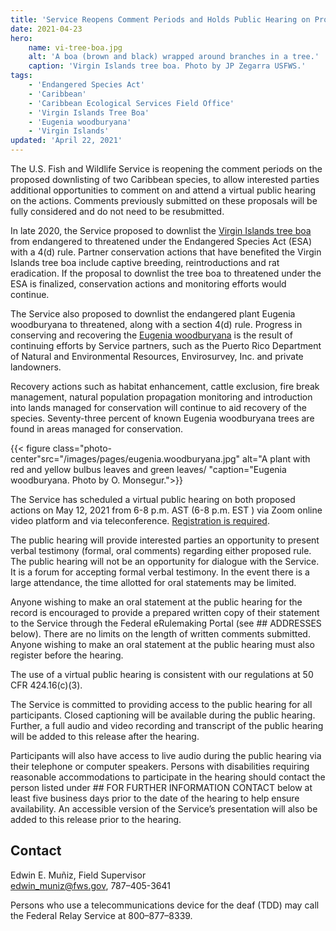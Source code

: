 ```yaml
---
title: 'Service Reopens Comment Periods and Holds Public Hearing on Proposed Downlistings of Two Caribbean Species'
date: 2021-04-23
hero:
    name: vi-tree-boa.jpg
    alt: 'A boa (brown and black) wrapped around branches in a tree.'
    caption: 'Virgin Islands tree boa. Photo by JP Zegarra USFWS.'
tags:
    - 'Endangered Species Act'
    - 'Caribbean'
    - 'Caribbean Ecological Services Field Office'
    - 'Virgin Islands Tree Boa'
    - 'Eugenia woodburyana'
    - 'Virgin Islands'
updated: 'April 22, 2021'
---
```


The U.S. Fish and Wildlife Service is reopening the comment periods on the proposed downlisting of two Caribbean species, to allow interested parties additional opportunities to comment on and attend a virtual public hearing on the actions. Comments previously submitted on these proposals will be fully considered and do not need to be resubmitted.

In late 2020, the Service proposed to downlist the [Virgin Islands tree boa](https://www.federalregister.gov/documents/2020/09/30/2020-19027/endangered-and-threatened-wildlife-and-plants-reclassifying-the-virgin-islands-tree-boa-from) from endangered to threatened under the Endangered Species Act (ESA) with a 4(d) rule. Partner conservation actions that have benefited the Virgin Islands tree boa include captive breeding, reintroductions and rat eradication. If the proposal to downlist the tree boa to threatened under the ESA is finalized, conservation actions and monitoring efforts would continue.

The Service also proposed to downlist the endangered plant Eugenia woodburyana to threatened, along with a section 4(d) rule. Progress in conserving and recovering the [Eugenia woodburyana](https://www.federalregister.gov/documents/2020/10/21/2020-20300/endangered-and-threatened-wildlife-and-plants-reclassification-of-eugenia-woodburyana-as-threatened) is the result of continuing efforts by Service partners, such as the Puerto Rico Department of Natural and Environmental Resources, Envirosurvey, Inc. and private landowners.

Recovery actions such as habitat enhancement, cattle exclusion, fire break management, natural population propagation monitoring and introduction into lands managed for conservation will continue to aid recovery of the species. Seventy-three percent of known Eugenia woodburyana trees are found in areas managed for conservation.

{{< figure class="photo-center"src="/images/pages/eugenia.woodburyana.jpg" alt="A plant with red and yellow bulbus leaves and green leaves/ "caption="Eugenia woodburyana. Photo by O. Monsegur.">}}

The Service has scheduled a virtual public hearing on both proposed actions on May 12, 2021 from 6-8 p.m. AST (6-8 p.m. EST ) via Zoom online video platform and via teleconference. [Registration is required](/news/2021/04/caribbean-page-virtual-public-hearing-english/).

The public hearing will provide interested parties an opportunity to present verbal testimony (formal, oral comments) regarding either proposed rule. The public hearing will not be an opportunity for dialogue with the Service. It is a forum for accepting formal verbal testimony. In the event there is a large attendance, the time allotted for oral statements may be limited.

Anyone wishing to make an oral statement at the public hearing for the record is encouraged to provide a prepared written copy of their statement to the Service through the Federal eRulemaking Portal (see ## ADDRESSES below). There are no limits on the length of written comments submitted. Anyone wishing to make an oral statement at the public hearing must also register before the hearing.

The use of a virtual public hearing is consistent with our regulations at 50 CFR 424.16(c)(3).

The Service is committed to providing access to the public hearing for all participants. Closed captioning will be available during the public hearing. Further, a full audio and video recording and transcript of the public hearing will be added to this release after the hearing.

Participants will also have access to live audio during the public hearing via their telephone or computer speakers. Persons with disabilities requiring reasonable accommodations to participate in the hearing should contact the person listed under ## FOR FURTHER INFORMATION CONTACT below at least five business days prior to the date of the hearing to help ensure availability. An accessible version of the Service’s presentation will also be added to this release prior to the hearing.

## Contact
Edwin E. Muñiz, Field Supervisor  
[edwin_muniz@fws.gov](mailto:edwin_muniz@fws.gov), 787–405-3641

Persons who use a telecommunications device for the deaf (TDD) may call the Federal Relay Service at 800–877–8339.
